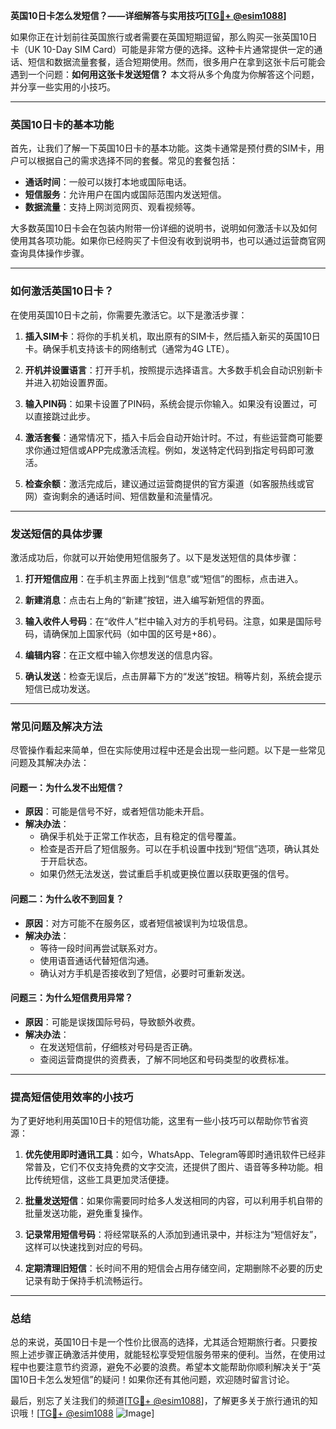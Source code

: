 **英国10日卡怎么发短信？——详细解答与实用技巧[[TG💪+ @esim1088](https://t.me/s/esim1088)]**

如果你正在计划前往英国旅行或者需要在英国短期逗留，那么购买一张英国10日卡（UK 10-Day SIM Card）可能是非常方便的选择。这种卡片通常提供一定的通话、短信和数据流量套餐，适合短期使用。然而，很多用户在拿到这张卡后可能会遇到一个问题：**如何用这张卡发送短信？** 本文将从多个角度为你解答这个问题，并分享一些实用的小技巧。

---

### 英国10日卡的基本功能

首先，让我们了解一下英国10日卡的基本功能。这类卡通常是预付费的SIM卡，用户可以根据自己的需求选择不同的套餐。常见的套餐包括：

- **通话时间**：一般可以拨打本地或国际电话。
- **短信服务**：允许用户在国内或国际范围内发送短信。
- **数据流量**：支持上网浏览网页、观看视频等。

大多数英国10日卡会在包装内附带一份详细的说明书，说明如何激活卡以及如何使用其各项功能。如果你已经购买了卡但没有收到说明书，也可以通过运营商官网查询具体操作步骤。

---

### 如何激活英国10日卡？

在使用英国10日卡之前，你需要先激活它。以下是激活步骤：

1. **插入SIM卡**：将你的手机关机，取出原有的SIM卡，然后插入新买的英国10日卡。确保手机支持该卡的网络制式（通常为4G LTE）。

2. **开机并设置语言**：打开手机，按照提示选择语言。大多数手机会自动识别新卡并进入初始设置界面。

3. **输入PIN码**：如果卡设置了PIN码，系统会提示你输入。如果没有设置过，可以直接跳过此步。

4. **激活套餐**：通常情况下，插入卡后会自动开始计时。不过，有些运营商可能要求你通过短信或APP完成激活流程。例如，发送特定代码到指定号码即可激活。

5. **检查余额**：激活完成后，建议通过运营商提供的官方渠道（如客服热线或官网）查询剩余的通话时间、短信数量和流量情况。

---

### 发送短信的具体步骤

激活成功后，你就可以开始使用短信服务了。以下是发送短信的具体步骤：

1. **打开短信应用**：在手机主界面上找到“信息”或“短信”的图标，点击进入。

2. **新建消息**：点击右上角的“新建”按钮，进入编写新短信的界面。

3. **输入收件人号码**：在“收件人”栏中输入对方的手机号码。注意，如果是国际号码，请确保加上国家代码（如中国的区号是+86）。

4. **编辑内容**：在正文框中输入你想发送的信息内容。

5. **确认发送**：检查无误后，点击屏幕下方的“发送”按钮。稍等片刻，系统会提示短信已成功发送。

---

### 常见问题及解决方法

尽管操作看起来简单，但在实际使用过程中还是会出现一些问题。以下是一些常见问题及其解决办法：

#### 问题一：为什么发不出短信？
- **原因**：可能是信号不好，或者短信功能未开启。
- **解决办法**：
  - 确保手机处于正常工作状态，且有稳定的信号覆盖。
  - 检查是否开启了短信服务。可以在手机设置中找到“短信”选项，确认其处于开启状态。
  - 如果仍然无法发送，尝试重启手机或更换位置以获取更强的信号。

#### 问题二：为什么收不到回复？
- **原因**：对方可能不在服务区，或者短信被误判为垃圾信息。
- **解决办法**：
  - 等待一段时间再尝试联系对方。
  - 使用语音通话代替短信沟通。
  - 确认对方手机是否接收到了短信，必要时可重新发送。

#### 问题三：为什么短信费用异常？
- **原因**：可能是误拨国际号码，导致额外收费。
- **解决办法**：
  - 在发送短信前，仔细核对号码是否正确。
  - 查阅运营商提供的资费表，了解不同地区和号码类型的收费标准。

---

### 提高短信使用效率的小技巧

为了更好地利用英国10日卡的短信功能，这里有一些小技巧可以帮助你节省资源：

1. **优先使用即时通讯工具**：如今，WhatsApp、Telegram等即时通讯软件已经非常普及，它们不仅支持免费的文字交流，还提供了图片、语音等多种功能。相比传统短信，这些工具更加灵活便捷。

2. **批量发送短信**：如果你需要同时给多人发送相同的内容，可以利用手机自带的批量发送功能，避免重复操作。

3. **记录常用短信号码**：将经常联系的人添加到通讯录中，并标注为“短信好友”，这样可以快速找到对应的号码。

4. **定期清理旧短信**：长时间不用的短信会占用存储空间，定期删除不必要的历史记录有助于保持手机流畅运行。

---

### 总结

总的来说，英国10日卡是一个性价比很高的选择，尤其适合短期旅行者。只要按照上述步骤正确激活并使用，就能轻松享受短信服务带来的便利。当然，在使用过程中也要注意节约资源，避免不必要的浪费。希望本文能帮助你顺利解决关于“英国10日卡怎么发短信”的疑问！如果你还有其他问题，欢迎随时留言讨论。

最后，别忘了关注我们的频道[[TG💪+ @esim1088](https://t.me/s/esim1088)]，了解更多关于旅行通讯的知识哦！[[TG💪+ @esim1088](https://t.me/s/esim1088) ![Image](https://i.postimg.cc/4NQfJmqS/Snipaste-2025-05-13-00-14-12.png)]